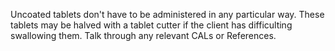 Uncoated tablets don't have to be administered in any particular way. These tablets may be halved with a tablet cutter if the client has difficulting swallowing them. Talk through any relevant CALs or References.
